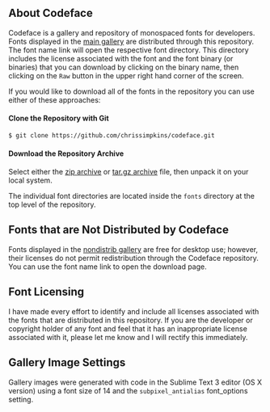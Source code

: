 ## About Codeface

Codeface is a gallery and repository of monospaced fonts for developers.  Fonts displayed in the [main gallery](README.md) are distributed through this repository.  The font name link will open the respective font directory.  This directory includes the license associated with the font and the font binary (or binaries) that you can download by clicking on the binary name, then clicking on the `Raw` button in the upper right hand corner of the screen.

If you would like to download all of the fonts in the repository you can use either of these approaches:

#### Clone the Repository with Git

```sh
$ git clone https://github.com/chrissimpkins/codeface.git
```

#### Download the Repository Archive

Select either the [zip archive](https://github.com/chrissimpkins/codeface/archive/master.zip) or [tar.gz archive](https://github.com/chrissimpkins/codeface/archive/master.tar.gz) file, then unpack it on your local system.

The individual font directories are located inside the `fonts` directory at the top level of the repository.

## Fonts that are Not Distributed by Codeface

Fonts displayed in the [nondistrib gallery](NONDISTRIB.md) are free for desktop use; however, their licenses do not permit redistribution through the Codeface repository.  You can use the font name link to open the download page.

## Font Licensing

I have made every effort to identify and include all licenses associated with the fonts that are distributed in this repository.  If you are the developer or copyright holder of any font and feel that it has an inappropriate license associated with it, please let me know and I will rectify this immediately.

## Gallery Image Settings

Gallery images were generated with code in the Sublime Text 3 editor (OS X version) using a font size of 14 and the `subpixel_antialias` font_options setting.